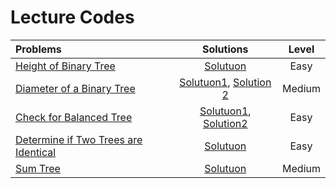 # Lecture Codes

|  **Problems**  |  **Solutions**  |  **Level**  |
|:--------------|:----------------:|:-----------:|
|  [Height of Binary Tree](https://www.geeksforgeeks.org/problems/height-of-binary-tree/1)  |  [Solutuon](https://github.com/kishanrajput23/Love-Babbar-CPP-DSA-Course/blob/main/Lectures/Lecture_63/Lecture_Codes/height_of_binary_tree.cpp)  |  Easy  |
|  [Diameter of a Binary Tree](https://www.geeksforgeeks.org/problems/diameter-of-binary-tree/1)  |  [Solutuon1](https://github.com/kishanrajput23/Love-Babbar-CPP-DSA-Course/blob/main/Lectures/Lecture_63/Lecture_Codes/diameter_of_a_binary_tree_approach1.cpp), [Solution 2](https://github.com/kishanrajput23/Love-Babbar-CPP-DSA-Course/blob/main/Lectures/Lecture_63/Lecture_Codes/diameter_of_a_binary_tree_approach2.cpp)  |  Medium  |
|  [Check for Balanced Tree](https://www.geeksforgeeks.org/problems/check-for-balanced-tree/1)  |  [Solutuon1](https://github.com/kishanrajput23/Love-Babbar-CPP-DSA-Course/blob/main/Lectures/Lecture_63/Lecture_Codes/check_for_balanced_tree_approach1.cpp), [Solution2](https://github.com/kishanrajput23/Love-Babbar-CPP-DSA-Course/blob/main/Lectures/Lecture_63/Lecture_Codes/check_for_balanced_tree_approach2.cpp)  |  Easy  |
|  [Determine if Two Trees are Identical](https://www.geeksforgeeks.org/problems/determine-if-two-trees-are-identical/1)  |  [Solutuon](https://github.com/kishanrajput23/Love-Babbar-CPP-DSA-Course/blob/main/Lectures/Lecture_63/Lecture_Codes/determine_if_two_trees_are_identical.cpp)  |  Easy  |
|  [Sum Tree](https://www.geeksforgeeks.org/problems/sum-tree/1)  |  [Solutuon](https://github.com/kishanrajput23/Love-Babbar-CPP-DSA-Course/blob/main/Lectures/Lecture_63/Lecture_Codes/sum_tree.cpp)  |  Medium  |
